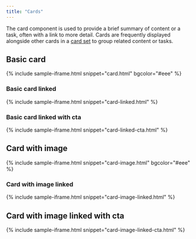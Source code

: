 ```yaml
---
title: "Cards"
---
```

The card component is used to provide a brief summary of content or a task, often with a link to more detail. Cards are frequently displayed alongside other cards in a [card set](/blocks/card-set/) to group related content or tasks.

## Basic card
{% include sample-iframe.html snippet="card.html" bgcolor="#eee" %}

### Basic card linked
{% include sample-iframe.html snippet="card-linked.html" %}

### Basic card linked with cta
{% include sample-iframe.html snippet="card-linked-cta.html" %}

## Card with image
{% include sample-iframe.html snippet="card-image.html" bgcolor="#eee" %}

### Card with image linked
{% include sample-iframe.html snippet="card-image-linked.html" %}

## Card with image linked with cta
{% include sample-iframe.html snippet="card-image-linked-cta.html" %}
